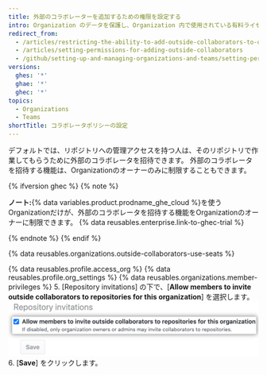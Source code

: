 ```yaml
---
title: 外部のコラボレーターを追加するための権限を設定する
intro: Organization のデータを保護し、Organization 内で使用されている有料ライセンスの数が無駄遣いされないようにするために、外部コラボレーターを Organization のリポジトリに招待することをオーナーのみに許可できます。
redirect_from:
  - /articles/restricting-the-ability-to-add-outside-collaborators-to-organization-repositories
  - /articles/setting-permissions-for-adding-outside-collaborators
  - /github/setting-up-and-managing-organizations-and-teams/setting-permissions-for-adding-outside-collaborators
versions:
  ghes: '*'
  ghae: '*'
  ghec: '*'
topics:
  - Organizations
  - Teams
shortTitle: コラボレータポリシーの設定
---
```


デフォルトでは、リポジトリへの管理アクセスを持つ人は、そのリポジトリで作業してもらうために外部のコラボレータを招待できます。 外部のコラボレータを招待する機能は、Organizationのオーナーのみに制限することもできます。


{% ifversion ghec %}
{% note %}

**ノート:**{% data variables.product.prodname_ghe_cloud %}を使うOrganizationだけが、外部のコラボレータを招待する機能をOrganizationのオーナーに制限できます。 {% data reusables.enterprise.link-to-ghec-trial %}

{% endnote %}
{% endif %}

{% data reusables.organizations.outside-collaborators-use-seats %}

{% data reusables.profile.access_org %}
{% data reusables.profile.org_settings %}
{% data reusables.organizations.member-privileges %}
5. [Repository invitations] の下で、[**Allow members to invite outside collaborators to repositories for this organization**] を選択します。 ![外部コラボレーターを Organization リポジトリに招待することをメンバーに許可するためのチェックボックス](/assets/images/help/organizations/repo-invitations-checkbox-updated.png)
6. [**Save**] をクリックします。

